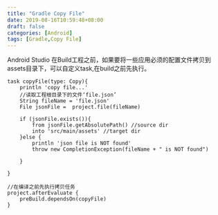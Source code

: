 ```yaml
---
title: "Gradle Copy File"
date: 2019-08-16T10:59:48+08:00
draft: false
categories: [Android]
tags: [Gradle,Copy File]
---
```


Android Studio 在Build工程之前，如果要将一些应用必须的配置文件拷贝到assets目录下，可以自定义task,在build之前先执行。<!--more-->

```shell
task copyFile(type: Copy){
    println 'copy file...'
    //读取工程根目录下的文件‘file.json’
    String fileName = 'file.json'
    File jsonFile =  project.file(fileName)

    if (jsonFile.exists()){
        from jsonFile.getAbsolutePath() //source dir
        into 'src/main/assets' //target dir
    }else {
        println 'json file is NOT found'
        throw new CompletionException(fileName + " is NOT found")

    }

}

//在编译之前先执行拷贝任务
project.afterEvaluate {
    preBuild.dependsOn(copyFile)
}

```
